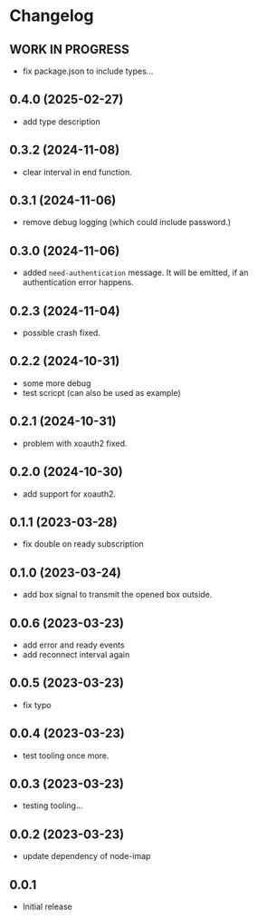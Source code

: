 # Changelog

<!--
  Placeholder for the next version (at the beginning of the line):
  ## **WORK IN PROGRESS**
-->
## **WORK IN PROGRESS**
- fix package.json to include types...

## 0.4.0 (2025-02-27)
- add type description

## 0.3.2 (2024-11-08)
- clear interval in end function.

## 0.3.1 (2024-11-06)
- remove debug logging (which could include password.)

## 0.3.0 (2024-11-06)
- added `need-authentication` message. It will be emitted, if an authentication error happens.

## 0.2.3 (2024-11-04)
- possible crash fixed.

## 0.2.2 (2024-10-31)
- some more debug
- test scricpt (can also be used as example)

## 0.2.1 (2024-10-31)
- problem with xoauth2 fixed.

## 0.2.0 (2024-10-30)
- add support for xoauth2.

## 0.1.1 (2023-03-28)
- fix double on ready subscription

## 0.1.0 (2023-03-24)
- add box signal to transmit the opened box outside.

## 0.0.6 (2023-03-23)
- add error and ready events
- add reconnect interval again

## 0.0.5 (2023-03-23)
- fix typo

## 0.0.4 (2023-03-23)
- test tooling once more.

## 0.0.3 (2023-03-23)
- testing tooling...

## 0.0.2 (2023-03-23)
- update dependency of node-imap

## 0.0.1
- Initial release